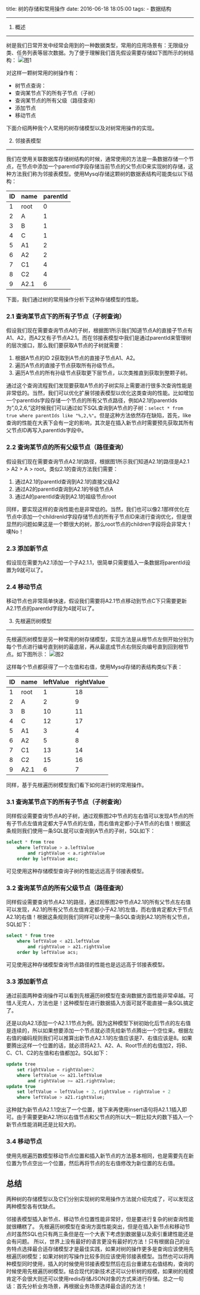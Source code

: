 title: 树的存储和常用操作
date: 2016-06-18 18:05:00
tags:
    - 数据结构

---

1. 概述
---

树是我们日常开发中经常会用到的一种数据类型，常用的应用场景有：无限级分类、任务列表等层次数据。为了便于理解我们首先假设需要存储如下图所示的树结构：
![图1](http://oai9j2nno.bkt.clouddn.com/tree1.png)

对这样一颗树常用的树操作有：

- 树节点查询：
- 查询某节点下的所有子节点（子树）
- 查询某节点的所有父级（路径查询）
- 添加节点
- 移动节点

下面介绍两种我个人常用的树存储模型以及对树常用操作的实现。

2. 邻接表模型
----------

我们在使用关联数据库存储树结构的时候，通常使用的方法是一条数据存储一个节点，在节点中添加一个parentId字段存储当前节点的父节点ID来实现树的存储，这种方法我们称为邻接表模型。使用Mysql存储这颗树的数据表结构可能类似以下结构：

| ID | 	name | 	parentId |
| :- | :---- | :-------- |
| 1	 | root	 | 0 |
| 2	 | A	 | 1 |
| 3	 | B	 | 1 |
| 4	 | C	 | 1 |
| 5	 | A1	 | 2 |
| 6	 | A2	 | 2 |
| 7	 | C1	 | 4 |
| 8	 | C2	 | 4 |
| 9	 | A2.1	 | 6 |

下面，我们通过树的常用操作分析下这种存储模型的性能。

### 2.1 查询某节点下的所有子节点（子树查询）

假设我们现在需要查询节点A的子树，根据图1所示我们知道节点A的直接子节点有A1、A2，而A2又有子节点A2.1。而在邻接表模型中我们是通过parentId来管理树的层次接口，那么我们要获取A节点的子树就需要：

1. 根据A节点的ID 2获取到A节点的直接子节点A1、A2。
2. 遍历A节点的直接子节点获取所有孙级节点。
3. 遍历A节点的所有孙级节点获取更下层节点，以次类推直到获取到整颗子树。

通过这个查询流程我们发现要获取A节点的子树实际上需要进行很多次查询性能是非常低的。当然，我们可以优化扩展邻接表模型以优化这类查询的性能。比如增加一个parentIds字段存储一个节点的所有父节点路径，例如A2.1的parentIds为”,0,2,6,”这时候我们可以通过如下SQL查询到A节点的子树：`select * from true where parentIds like "%,2,%"`。但是这种方法依然存在缺陷，首先，like查询的性能在大表下会有一定的影响，其次是在插入新节点时需要预先获取其所有父节点ID再写入parentIds字段中。

### 2.2 查询某节点的所有父级节点（路径查询）

假设我们现在需要查询节点A2.1的路径，根据图1所示我们知道A2.1的路径是A2.1 > A2 > A > root。类似2.1的查询方法我们需要：

1. 通过A2.1的parentId查询到A2.1的直接父级A2
2. 通过A2的parentId查询到A2.1的爷级节点A
3. 通过A的parentId查询到A2.1的祖级节点root

同样，要实现这样的查询性能也是非常低的。当然，我们也可以像2.1那样优化在节点中添加一个childrenId字段存储节点的所有子节点ID来进行查询优化，但是很显然的问题如果这是一个颗很大的树，那么root节点的children字段将会非常大！噢No！

### 2.3 添加新节点

假设现在需要为A2.1添加一个子A2.1.1，很简单只需要插入一条数据将parentId设置为9就可以了。

### 2.4 移动节点

移动节点也非常简单快速，假设我们需要将A2.1节点移动到节点C下只需要更新A2.1节点的parentId字段为4就可以了。

3. 先根遍历树模型
---------------

先根遍历树模型是另一种常用的树存储模型，实现方法是从根节点左侧开始分别为每个节点进行编号直到树的最底层，再从最底成节点右侧反向编号直到回到根节点。如下图所示：
![图2](http://oai9j2nno.bkt.clouddn.com/tree2.png)

这样每个节点都获得了一个左值和右值，使用Mysql存储的表结构类似下表：

| ID | name | leftValue | rightValue |
| :- | :--- | :-------- | :--------- |
| 1 | root | 1 | 18 |
| 2 | A | 2 | 9 |
| 3 | B | 10 | 11 |
| 4 | C | 12 | 17 |
| 5 | A1 | 3 | 4 |
| 6 | A2 | 5 | 8 |
| 7 | C1 | 13 | 14 |
| 8 | C2 | 15 | 16 |
| 9 | A2.1 | 6 | 7 |

同样，基于先根遍历树模型我们看下如何进行树的常用操作。

### 3.1 查询某节点下的所有子节点（子树查询）

同样假设需要查询节点A的子树，通过观察图2中节点的左右值可以发现A节点的所有子节点左值肯定都大于A节点的左值，而右值肯定都小于A节点的右值！根据这条规则我们使用一条SQL就可以查询到A节点的子树，SQL如下：

```sql
select * from tree
    where leftValue > a.leftValue
        and rightValue < a.rightValue
    order by leftValue asc;
```

可见使用这种存储模型查询子树的性能远远高于邻接表模型。

### 3.2 查询某节点的所有父级节点（路径查询）

同样假设需要查询节点A2.1的路径，通过观察图2中节点A2.1的所有父节点左右值可以发现，A2.1的所有父节点左值肯定都小于A2.1的左值，而右值肯定都大于节点A2.1的右值！根据这条规则我们同样可以使用一条SQL查询到A2.1的所有父节点，SQL如下：

```sql
select * from tree
    where leftValue < a21.leftValue
        and rightValue > a21.rightValue
    order by leftValue acs;
```

可见使用这种存储模型查询节点路径的性能也是远远高于邻接表模型。

### 3.3 添加新节点

通过前面两种查询操作可以看到先根遍历树模型在查询数据方面性能非常卓越。可惜人无完人，方法也是！这种模型在进行数据插入方面可就不能直接一条SQL搞定了。

还是以向A2.1添加一个A2.1.1节点为例。因为这种模型下树初始化后节点的左右值是连续的，所以如果想要添加一个节点就必须先给新节点腾出一个空位来。根据左右值的编码规则我们可以推算出新节点A2.1.1的左值应该是7、右值应该是8。如果要腾出这样一个位置的话，就必须将A2.1、A2、A、Root节点的右值加2，将B、C、C1、C2的左值和右值都加2。SQL如下：


```sql
update tree
    set rightValue = rightValue+2
    where leftValue <= a21.leftValue
        and rightValue >= a21.rightValue;
update true
    set leftValue = leftValue + 2，rightValue = rightValue + 2
    where leftValue > a21.rightValue;
```

这种就为新节点A2.1.1空出了一个位置，接下来再使用insert语句将A2.1.1插入即可。由于需要更新A2.1所以右值节点和父节点的所以大一颗比较大的数下插入一个新节点性能消耗还是比较大的。

### 3.4 移动节点

使用先根遍历数模型移动节点位置和插入新节点的方法基本相同，也是需要先在新位置为节点空出一个位置，然后再将节点的左右值修改为新位置的左右值。

总结
---

两种树的存储模型以及它们分别实现树的常用操作方法就介绍完成了，可以发现这两种模型各有优缺点。

邻接表模型插入新节点、移动节点位置性能非常好，但是要进行复杂的树查询性能就很糟糕了。
先根遍历树模型在查询方面性能突出，但是在插入新节点和移动节点时虽然SQL也只有两三条但是在一个大表下考虑到数据量以及索引重建性能还是会有问题。
所以，世界上没有最好的语言更没有最好的方法！只有根据自己的业务特点选择最合适存储模型才是最佳实践，如果对树的操作更多是查询应该使用先根遍历树模型；如果对树的写操作比较多则应该使用邻接表模型。当然也可以将两种模型同时使用，插入的时候使用邻接表模型然后在后台重建左右值结构，查询的时候使用先根遍历树模型。结合现代的新技术还可以分析树的规模，如果树的规模肯定不会很大则还可以使用redis存储JSON对象的方式来进行存储。总之一句话：首先分析业务场景，再根据业务场景选择最合适的方法！

